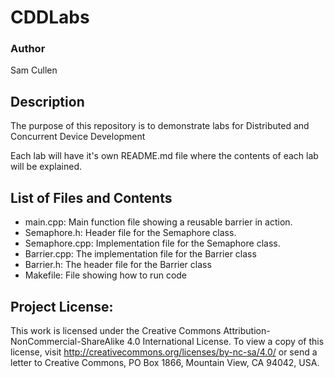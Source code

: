 # CDDLabs

### Author
Sam Cullen
## Description
The purpose of this repository is to demonstrate labs for Distributed and Concurrent Device Development

Each lab will have it's own README.md file where the contents of each lab will be explained.

## List of Files and Contents
- main.cpp: Main function file showing a reusable barrier in action.
- Semaphore.h: Header file for the Semaphore class.
- Semaphore.cpp: Implementation file for the Semaphore class.
- Barrier.cpp: The implementation file for the Barrier class
- Barrier.h: The header file for the Barrier class
- Makefile: File showing how to run code

## Project License:
This work is licensed under the Creative Commons Attribution-NonCommercial-ShareAlike 4.0 International License. To view a copy of this license, visit http://creativecommons.org/licenses/by-nc-sa/4.0/ or send a letter to Creative Commons, PO Box 1866, Mountain View, CA 94042, USA.
